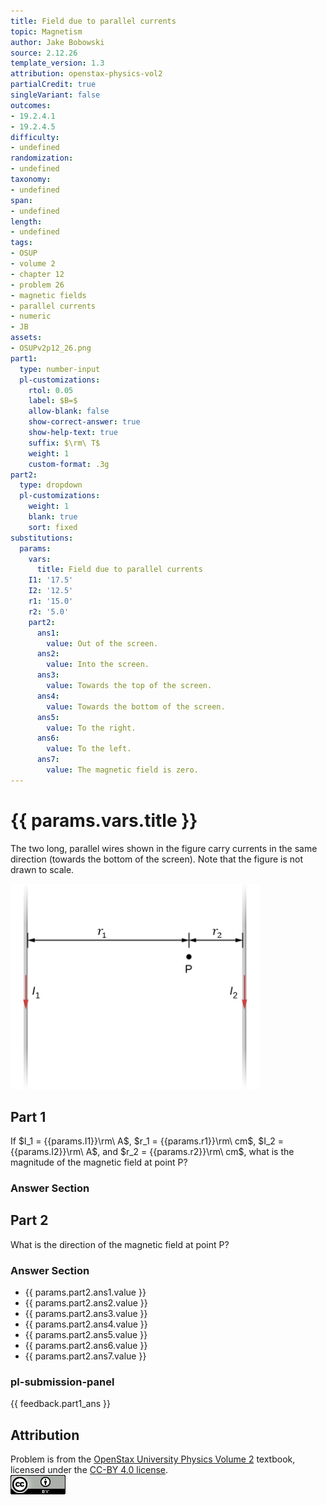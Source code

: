 ```yaml
---
title: Field due to parallel currents
topic: Magnetism
author: Jake Bobowski
source: 2.12.26
template_version: 1.3
attribution: openstax-physics-vol2
partialCredit: true
singleVariant: false
outcomes:
- 19.2.4.1
- 19.2.4.5
difficulty:
- undefined
randomization:
- undefined
taxonomy:
- undefined
span:
- undefined
length:
- undefined
tags:
- OSUP
- volume 2
- chapter 12
- problem 26
- magnetic fields
- parallel currents
- numeric
- JB
assets:
- OSUPv2p12_26.png
part1:
  type: number-input
  pl-customizations:
    rtol: 0.05
    label: $B=$
    allow-blank: false
    show-correct-answer: true
    show-help-text: true
    suffix: $\rm\ T$
    weight: 1
    custom-format: .3g
part2:
  type: dropdown
  pl-customizations:
    weight: 1
    blank: true
    sort: fixed
substitutions:
  params:
    vars:
      title: Field due to parallel currents
    I1: '17.5'
    I2: '12.5'
    r1: '15.0'
    r2: '5.0'
    part2:
      ans1:
        value: Out of the screen.
      ans2:
        value: Into the screen.
      ans3:
        value: Towards the top of the screen.
      ans4:
        value: Towards the bottom of the screen.
      ans5:
        value: To the right.
      ans6:
        value: To the left.
      ans7:
        value: The magnetic field is zero.
---
```

# {{ params.vars.title }}
The two long, parallel wires shown in the figure carry currents in the same direction (towards the bottom of the screen).
Note that the figure is not drawn to scale.

<img src="OSUPv2p12_26.png" width=400 alt="Parallel currents.">

## Part 1

If $I_1 = {{params.I1}}\rm\ A$, $r_1 = {{params.r1}}\rm\ cm$, $I_2 = {{params.I2}}\rm\ A$, and $r_2 = {{params.r2}}\rm\ cm$, what is the magnitude of the magnetic field at point P?

### Answer Section

## Part 2

What is the direction of the magnetic field at point P?

### Answer Section

- {{ params.part2.ans1.value }}
- {{ params.part2.ans2.value }}
- {{ params.part2.ans3.value }}
- {{ params.part2.ans4.value }}
- {{ params.part2.ans5.value }}
- {{ params.part2.ans6.value }}
- {{ params.part2.ans7.value }}

### pl-submission-panel

{{ feedback.part1_ans }}

## Attribution

Problem is from the [OpenStax University Physics Volume 2](https://openstax.org/details/books/university-physics-volume-2) textbook, licensed under the [CC-BY 4.0 license](https://creativecommons.org/licenses/by/4.0/).<br>![Image representing the Creative Commons 4.0 BY license.](https://raw.githubusercontent.com/firasm/bits/master/by.png)
